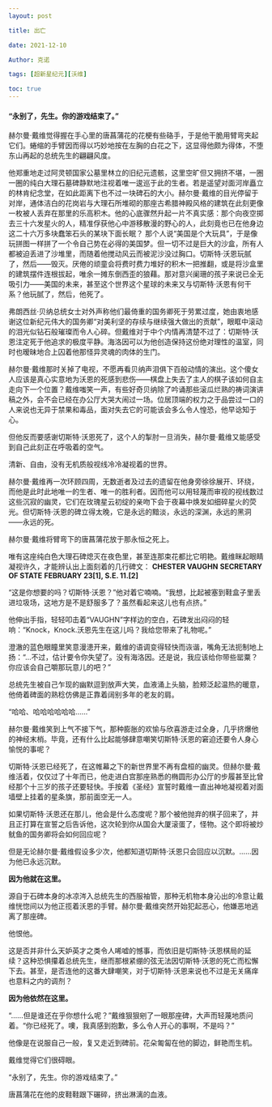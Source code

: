```yaml
---
layout: post

title: 出亡 

date: 2021-12-10

Author: 克诺

tags: [超新星纪元][沃维]

toc: true
---
```

#### “永别了，先生。你的游戏结束了。”

赫尔曼·戴维觉得握在手心里的唐菖蒲花的花梗有些硌手，于是他干脆用臂弯夹起它们。蜷缩的手臂因而得以巧妙地按在左胸的白花之下，这显得他颇为得体，不堕东山再起的总统先生的翩翩风度。

他郑重地走过阿灵顿国家公墓里林立的旧纪元遗骸，这里空旷但又拥挤不堪，一圈一圈的纯白大理石墓碑静默地注视着唯一逡巡于此的生者。若是遥望对面河岸矗立的林肯纪念堂，在如此距离下也不过一块碑石的大小。赫尔曼·戴维的目光停留于对岸，通体洁白的花岗岩与大理石所堆砌的那座古希腊神殿风格的建筑在此刻更像一枚被人丢弃在那里的乐高积木。他的心底骤然升起一片不真实感：那个向夜空掷去三十六发星火的人，精准俘获他心中游移散漫的野心的人，此刻竟也已在他身边这二十六万多块蠢笨石头的某块下面长眠？
那个人说“美国是个大玩具”，于是像玩拼图一样拼了一个令自己势在必得的美国梦。但一切不过是巨大的沙盒，所有人都被迫丢进了沙堆里，而随着他搅动风云而被泥沙没过胸口。切斯特·沃恩玩腻了，然后——毁灭。厌倦的顽童会将费时费力堆好的积木一把推翻，或是将沙盒里的建筑摆件连根拔起，唯余一摊东倒西歪的狼藉。那对意兴阑珊的孩子来说已全无吸引力——美国的未来，甚至这个世界这个星球的未来又与切斯特·沃恩有何干系？他玩腻了，然后，他死了。

弗朗西丝·贝纳总统女士对外声称他们最倚重的国务卿死于劳累过度，她由衷地感谢这位新纪元伟大的国务卿“对美利坚的存续与继续强大做出的贡献”，眼眶中滚动的泪光似钻石般璀璨而令人心碎。但戴维对于中个内情再清楚不过了：切斯特·沃恩注定死于他追求的极度平静。海洛因可以为他创造保持这份绝对理性的温室，同时也暧昧地合上囚着他那怪异灵魂的肉体的生门。

赫尔曼·戴维那时关掉了电视，不愿再看贝纳声泪俱下百般动情的演出。这个傻女人应该是真心实意地为沃恩的死感到悲伤——棋盘上失去了主人的棋子该如何自主走向下一个位置？戴维嗤笑一声，有些好奇贝纳除了吟诵那些滚瓜烂熟的祷词演讲稿之外，会不会已经在办公厅大哭大闹过一场。位居顶端的权力之于品尝过一口的人来说也无异于禁果和毒品，面对失去它的可能该会多么令人惶恐，他早谂知于心。

但他反而要感谢切斯特·沃恩死了，这个人的掣肘一旦消失，赫尔曼·戴维又能感受到自己此刻正在呼吸着的空气。

清新、自由，没有无机质般视线冷冷凝视着的世界。

赫尔曼·戴维再一次环顾四周，无数逝者及过去的遗留在他身旁徐徐展开、环绕，而他是此时此地唯一的生者、唯一的胜利者。因而他可以用轻蔑而审视的视线数过这些沉寂的幽灵，它们在玫瑰星云初绽的亲吻下会于夜幕中焕发如细碎星火的荧光。但切斯特·沃恩的碑立得太晚，它是永远的黯淡，永远的深渊，永远的黑洞——永远的死。

赫尔曼·戴维将臂弯下的唐菖蒲花放于那永恒之死上。

唯有这座纯白色大理石碑熄灭在夜色里，甚至连那束花都比它明艳。戴维眯起眼睛凝视许久，才能辨认出上面刻着的几行碑文：
**CHESTER VAUGHN**
**SECRETARY OF STATE**
**FEBRUARY 23[1], S.E. 11.[2]**

“这是你想要的吗？切斯特·沃恩？”他对着它喃喃。“我想，比起被塞到鞋盒子里丢进垃圾场，这地方是不是舒服多了？虽然看起来这儿也有点挤。”

他伸出手指，轻轻叩击着“VAUGHN”字样边的空白，石碑发出闷闷的轻响：“Knock，Knock.沃恩先生在这儿吗？我给您带来了礼物呢。”

澄澈的蓝色眼瞳里笑意漫漶开来，戴维的语调变得轻快而诙谐，嘴角无法扼制地上扬：“…不过，估计要令你失望了。没有海洛因。还是说，我应该给你带些罂粟？你应该会自己嚼那玩意儿的吧？”

总统先生被自己乍现的幽默逗到放声大笑，血液涌上头脑，脸颊泛起温热的暖意，他倚着碑面的熟稔仿佛是正靠着阔别多年的老友的肩。

“哈哈、哈哈哈哈哈哈……”

赫尔曼·戴维笑到上气不接下气，那种膨胀的欢愉与欣喜游走过全身，几乎挤爆他的神经末梢。毕竟，还有什么比起能够肆意嘲笑切斯特·沃恩的窘迫还要令人身心愉悦的事呢？

切斯特·沃恩已经死了，在这帷幕之下的新世界里不再有盘桓的幽灵。但赫尔曼·戴维活着，仅仅过了十年而已，他走进白宫那座熟悉的椭圆形办公厅的步履甚至比曾经那个十三岁的孩子还要轻快。手按着《圣经》宣誓时戴维一直出神地凝视着对面墙壁上挂着的星条旗，那前面空无一人。

如果切斯特·沃恩还在那儿，他会是什么态度呢？那个被他抛弃的棋子回来了，并且正打算在宣誓之后告诉他，这次轮到你从国会大厦滚蛋了，怪物。这个即将被炒鱿鱼的国务卿将会如何回应呢？

但是无论赫尔曼·戴维假设多少次，他都知道切斯特·沃恩只会回应以沉默。……因为他已永远沉默。

**因为他就在这里。**

源自于石碑本身的冰凉涔入总统先生的西服袖管，那种无机物本身沁出的冷意让戴维恍惚间以为他正揽着沃恩的手臂。赫尔曼·戴维突然开始犯起恶心，他嫌恶地逃离了那座碑。

他恨他。

这是否并非什么天妒英才之类令人唏嘘的憾事，而依旧是切斯特·沃恩棋局的延续？这种恐惧攥着总统先生，继而那根紧绷的弦无法因切斯特·沃恩的死亡而松懈下去。甚至，是否连他的这番大肆嘲笑，对于切斯特·沃恩来说也不过是无关痛痒也意料之内的调剂？

**因为他依然在这里。**

“……但是谁还在乎你想什么呢？”戴维狠狠剜了一眼那座碑，大声而轻蔑地质问着。“你已经死了。噢，我真感到抱歉，多么令人开心的事啊，不是吗？”

他像是在说服自己一般，复又走近到碑前。花朵匍匐在他的脚边，鲜艳而生机。

戴维觉得它们很碍眼。

“永别了，先生。你的游戏结束了。”

唐菖蒲花在他的皮鞋鞋跟下碾碎，挤出淋漓的血液。



<!--[1]致敬美国国务卿John Quincy Adams的卒年，1767年7月11日－1848年2月23日。-->

<!--[2]根据公元纪年法缩写改编的“SUPERNOVA ERA”的缩写，意为“超新星纪元”。-->

